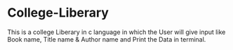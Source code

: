 # College-Liberary
This is a  college Liberary in c language in which the User will give input like Book name, Title name &amp; Author name and Print the Data in terminal. 
